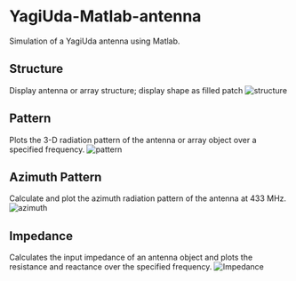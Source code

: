# YagiUda-Matlab-antenna
Simulation of a YagiUda antenna using Matlab.

## Structure
Display antenna or array structure; display shape as filled patch
![structure](https://user-images.githubusercontent.com/45636618/132276005-dc49782a-2191-4181-97a5-4e3ab5274115.png)


## Pattern
Plots the 3-D radiation pattern of the antenna or array object over a specified frequency.
![pattern](https://user-images.githubusercontent.com/45636618/132276035-cd6baaff-2be3-4f40-a876-fcd2de200f04.jpg)


## Azimuth Pattern
Calculate and plot the azimuth radiation pattern of the antenna at 433 MHz.
![azimuth](https://user-images.githubusercontent.com/45636618/132275980-83d27b0b-a330-4cb4-adb6-90cc4fefa0c2.jpg)


## Impedance
Calculates the input impedance of an antenna object and plots the resistance and reactance over the specified frequency.
![Impedance](https://user-images.githubusercontent.com/45636618/132276044-f60b94e3-6993-449c-8a7d-2ad57cc65210.jpg)

